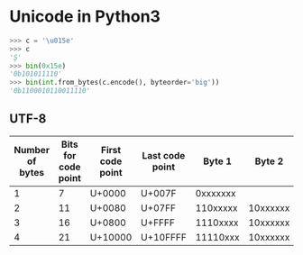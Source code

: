 # Unicode in Python3

```python
>>> c = '\u015e'
>>> c
'Ş'
>>> bin(0x15e)
'0b101011110'
>>> bin(int.from_bytes(c.encode(), byteorder='big'))
'0b1100010110011110'
```

## UTF-8

| Number of bytes | Bits for code point | First code point | Last code point | Byte 1 | Byte 2 | Byte 3 | Byte 4 |
| --------------- | ------------------- | ---------------- | --------------- | ------ | ------ | ------ | ------ |
| 1 | 7 |	U+0000 | U+007F | 0xxxxxxx	| | | |
| 2 | 11 | U+0080 | U+07FF | 110xxxxx | 10xxxxxx | | |
| 3 | 16 | U+0800 | U+FFFF | 1110xxxx | 10xxxxxx | 10xxxxxx | |
| 4 | 21 | U+10000 | U+10FFFF | 11110xxx | 10xxxxxx | 10xxxxxx | 10xxxxxx |


